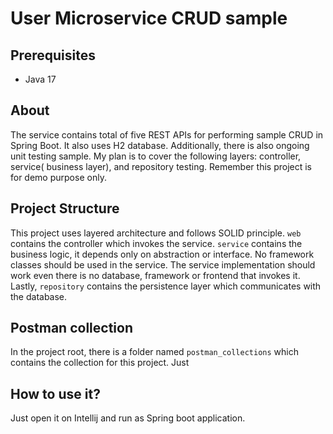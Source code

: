 # User Microservice CRUD sample

## Prerequisites

* Java 17

## About

The service contains total of five REST APIs for performing sample CRUD in Spring Boot. It also uses H2 database.
Additionally, there is also ongoing unit testing sample. My plan is to cover the following layers: controller, service(
business layer), and repository testing. Remember this project is for demo purpose only.

## Project Structure

This project uses layered architecture and follows SOLID principle. `web` contains the controller which invokes the
service.
`service` contains the business logic, it depends only on abstraction or interface. No framework classes should be used
in the service. The service implementation should work even there is no database, framework or frontend that invokes it.
Lastly, `repository` contains the persistence layer which communicates with the database.

## Postman collection

In the project root, there is a folder named `postman_collections` which contains the collection for this project. Just

## How to use it?

Just open it on Intellij and run as Spring boot application.
